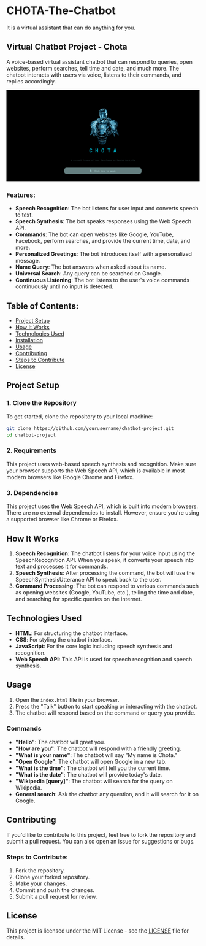# **CHOTA-The-Chatbot**
It is a virtual assistant that can do anything for you.

## **Virtual Chatbot Project - Chota**

A voice-based virtual assistant chatbot that can respond to queries, open websites, perform searches, tell time and date, and much more. The chatbot interacts with users via voice, listens to their commands, and replies accordingly.

![Output screen of chatbot](Output%20Screen/robot%20chatbot.png)

### **Features:**
- **Speech Recognition**: The bot listens for user input and converts speech to text.
- **Speech Synthesis**: The bot speaks responses using the Web Speech API.
- **Commands**: The bot can open websites like Google, YouTube, Facebook, perform searches, and provide the current time, date, and more.
- **Personalized Greetings**: The bot introduces itself with a personalized message.
- **Name Query**: The bot answers when asked about its name.
- **Universal Search**: Any query can be searched on Google.
- **Continuous Listening**: The bot listens to the user's voice commands continuously until no input is detected.

## **Table of Contents:**
- [Project Setup](#project-setup)
- [How It Works](#how-it-works)
- [Technologies Used](#technologies-used)
- [Installation](#installation)
- [Usage](#usage)
- [Contributing](#contributing)
- [Steps to Contribute](#steps-to-contribute)
- [License](#license)

## **Project Setup**

### **1. Clone the Repository**
To get started, clone the repository to your local machine:

```bash
git clone https://github.com/yourusername/chatbot-project.git
cd chatbot-project
```

### **2. Requirements**
This project uses web-based speech synthesis and recognition. Make sure your browser supports the Web Speech API, which is available in most modern browsers like Google Chrome and Firefox.

### **3. Dependencies**
This project uses the Web Speech API, which is built into modern browsers. There are no external dependencies to install. However, ensure you're using a supported browser like Chrome or Firefox.

## **How It Works**

1. **Speech Recognition**: The chatbot listens for your voice input using the SpeechRecognition API. When you speak, it converts your speech into text and processes it for commands.
2. **Speech Synthesis**: After processing the command, the bot will use the SpeechSynthesisUtterance API to speak back to the user.
3. **Command Processing**: The bot can respond to various commands such as opening websites (Google, YouTube, etc.), telling the time and date, and searching for specific queries on the internet.

## **Technologies Used**
- **HTML**: For structuring the chatbot interface.
- **CSS**: For styling the chatbot interface.
- **JavaScript**: For the core logic including speech synthesis and recognition.
- **Web Speech API**: This API is used for speech recognition and speech synthesis.

## **Usage**

1. Open the `index.html` file in your browser.
2. Press the "Talk" button to start speaking or interacting with the chatbot.
3. The chatbot will respond based on the command or query you provide.

### **Commands**
- **"Hello"**: The chatbot will greet you.
- **"How are you"**: The chatbot will respond with a friendly greeting.
- **"What is your name"**: The chatbot will say "My name is Chota."
- **"Open Google"**: The chatbot will open Google in a new tab.
- **"What is the time"**: The chatbot will tell you the current time.
- **"What is the date"**: The chatbot will provide today's date.
- **"Wikipedia [query]"**: The chatbot will search for the query on Wikipedia.
- **General search**: Ask the chatbot any question, and it will search for it on Google.

## **Contributing**

If you'd like to contribute to this project, feel free to fork the repository and submit a pull request. You can also open an issue for suggestions or bugs.

### **Steps to Contribute:**
1. Fork the repository.
2. Clone your forked repository.
3. Make your changes.
4. Commit and push the changes.
5. Submit a pull request for review.

## **License**

This project is licensed under the MIT License - see the [LICENSE](LICENSE) file for details.

